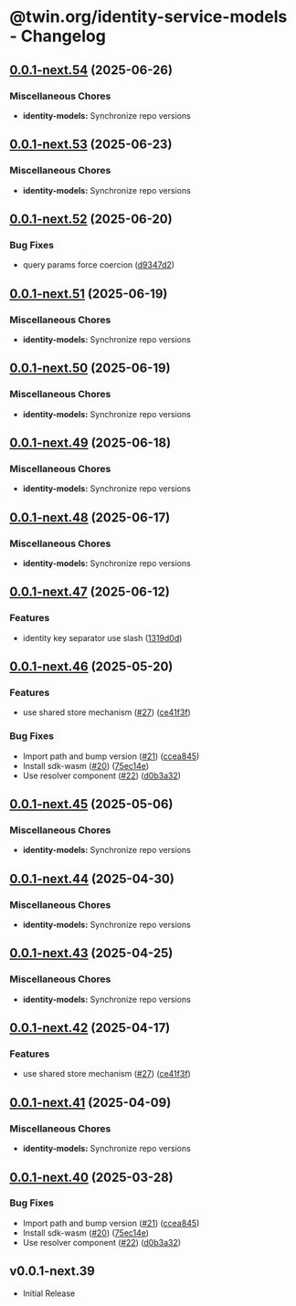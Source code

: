 # @twin.org/identity-service-models - Changelog

## [0.0.1-next.54](https://github.com/twinfoundation/identity/compare/identity-models-v0.0.1-next.53...identity-models-v0.0.1-next.54) (2025-06-26)


### Miscellaneous Chores

* **identity-models:** Synchronize repo versions

## [0.0.1-next.53](https://github.com/twinfoundation/identity/compare/identity-models-v0.0.1-next.52...identity-models-v0.0.1-next.53) (2025-06-23)


### Miscellaneous Chores

* **identity-models:** Synchronize repo versions

## [0.0.1-next.52](https://github.com/twinfoundation/identity/compare/identity-models-v0.0.1-next.51...identity-models-v0.0.1-next.52) (2025-06-20)


### Bug Fixes

* query params force coercion ([d9347d2](https://github.com/twinfoundation/identity/commit/d9347d29d4a9cc58759f30f5d8526de864ea7522))

## [0.0.1-next.51](https://github.com/twinfoundation/identity/compare/identity-models-v0.0.1-next.50...identity-models-v0.0.1-next.51) (2025-06-19)


### Miscellaneous Chores

* **identity-models:** Synchronize repo versions

## [0.0.1-next.50](https://github.com/twinfoundation/identity/compare/identity-models-v0.0.1-next.49...identity-models-v0.0.1-next.50) (2025-06-19)


### Miscellaneous Chores

* **identity-models:** Synchronize repo versions

## [0.0.1-next.49](https://github.com/twinfoundation/identity/compare/identity-models-v0.0.1-next.48...identity-models-v0.0.1-next.49) (2025-06-18)


### Miscellaneous Chores

* **identity-models:** Synchronize repo versions

## [0.0.1-next.48](https://github.com/twinfoundation/identity/compare/identity-models-v0.0.1-next.47...identity-models-v0.0.1-next.48) (2025-06-17)


### Miscellaneous Chores

* **identity-models:** Synchronize repo versions

## [0.0.1-next.47](https://github.com/twinfoundation/identity/compare/identity-models-v0.0.1-next.46...identity-models-v0.0.1-next.47) (2025-06-12)


### Features

* identity key separator use slash ([1319d0d](https://github.com/twinfoundation/identity/commit/1319d0d07164a36b3ec279e6421b8835ffefc3d3))

## [0.0.1-next.46](https://github.com/twinfoundation/identity/compare/identity-models-v0.0.1-next.45...identity-models-v0.0.1-next.46) (2025-05-20)


### Features

* use shared store mechanism ([#27](https://github.com/twinfoundation/identity/issues/27)) ([ce41f3f](https://github.com/twinfoundation/identity/commit/ce41f3fc3da1b206ec06da7ea5b2c968f788804d))


### Bug Fixes

* Import path and bump version ([#21](https://github.com/twinfoundation/identity/issues/21)) ([ccea845](https://github.com/twinfoundation/identity/commit/ccea845bf32562267280bc1b3dde1c9af1a00360))
* Install sdk-wasm ([#20](https://github.com/twinfoundation/identity/issues/20)) ([75ec14e](https://github.com/twinfoundation/identity/commit/75ec14e072f8c219863a1c028a3b0783802086e9))
* Use resolver component ([#22](https://github.com/twinfoundation/identity/issues/22)) ([d0b3a32](https://github.com/twinfoundation/identity/commit/d0b3a321c7f9f966d397a880d752e9f2c0a98a27))

## [0.0.1-next.45](https://github.com/twinfoundation/identity/compare/identity-models-v0.0.1-next.44...identity-models-v0.0.1-next.45) (2025-05-06)


### Miscellaneous Chores

* **identity-models:** Synchronize repo versions

## [0.0.1-next.44](https://github.com/twinfoundation/identity/compare/identity-models-v0.0.1-next.43...identity-models-v0.0.1-next.44) (2025-04-30)


### Miscellaneous Chores

* **identity-models:** Synchronize repo versions

## [0.0.1-next.43](https://github.com/twinfoundation/identity/compare/identity-models-v0.0.1-next.42...identity-models-v0.0.1-next.43) (2025-04-25)


### Miscellaneous Chores

* **identity-models:** Synchronize repo versions

## [0.0.1-next.42](https://github.com/twinfoundation/identity/compare/identity-models-v0.0.1-next.41...identity-models-v0.0.1-next.42) (2025-04-17)


### Features

* use shared store mechanism ([#27](https://github.com/twinfoundation/identity/issues/27)) ([ce41f3f](https://github.com/twinfoundation/identity/commit/ce41f3fc3da1b206ec06da7ea5b2c968f788804d))

## [0.0.1-next.41](https://github.com/twinfoundation/identity/compare/identity-models-v0.0.1-next.40...identity-models-v0.0.1-next.41) (2025-04-09)


### Miscellaneous Chores

* **identity-models:** Synchronize repo versions

## [0.0.1-next.40](https://github.com/twinfoundation/identity/compare/identity-models-v0.0.1-next.39...identity-models-v0.0.1-next.40) (2025-03-28)


### Bug Fixes

* Import path and bump version ([#21](https://github.com/twinfoundation/identity/issues/21)) ([ccea845](https://github.com/twinfoundation/identity/commit/ccea845bf32562267280bc1b3dde1c9af1a00360))
* Install sdk-wasm ([#20](https://github.com/twinfoundation/identity/issues/20)) ([75ec14e](https://github.com/twinfoundation/identity/commit/75ec14e072f8c219863a1c028a3b0783802086e9))
* Use resolver component ([#22](https://github.com/twinfoundation/identity/issues/22)) ([d0b3a32](https://github.com/twinfoundation/identity/commit/d0b3a321c7f9f966d397a880d752e9f2c0a98a27))

## v0.0.1-next.39

- Initial Release
